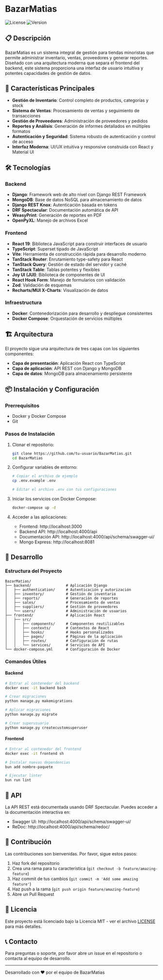 # BazarMatias

![License](https://img.shields.io/badge/license-MIT-blue.svg)
![Version](https://img.shields.io/badge/version-1.0.0-green.svg)

## 📋 Descripción

BazarMatias es un sistema integral de gestión para tiendas minoristas que permite administrar inventario, ventas, proveedores y generar reportes. Diseñado con una arquitectura moderna que separa el frontend del backend, este sistema proporciona una interfaz de usuario intuitiva y potentes capacidades de gestión de datos.

## 🚀 Características Principales

- **Gestión de Inventario**: Control completo de productos, categorías y stock
- **Sistema de Ventas**: Procesamiento de ventas y seguimiento de transacciones
- **Gestión de Proveedores**: Administración de proveedores y pedidos
- **Reportes y Análisis**: Generación de informes detallados en múltiples formatos
- **Autenticación y Seguridad**: Sistema robusto de autenticación y control de acceso
- **Interfaz Moderna**: UI/UX intuitiva y responsive construida con React y Material UI

## 🛠️ Tecnologías

### Backend
- **Django**: Framework web de alto nivel con Django REST Framework
- **MongoDB**: Base de datos NoSQL para almacenamiento de datos
- **Django REST Knox**: Autenticación basada en tokens
- **DRF Spectacular**: Documentación automática de API
- **WeasyPrint**: Generación de reportes en PDF
- **OpenPyXL**: Manejo de archivos Excel

### Frontend
- **React 19**: Biblioteca JavaScript para construir interfaces de usuario
- **TypeScript**: Superset tipado de JavaScript
- **Vite**: Herramienta de construcción rápida para desarrollo moderno
- **TanStack Router**: Enrutamiento type-safety para React
- **TanStack Query**: Gestión de estado del servidor y caché
- **TanStack Table**: Tablas potentes y flexibles
- **Joy UI (JUI)**: Biblioteca de componentes de UI
- **React Hook Form**: Manejo de formularios con validación
- **Zod**: Validación de esquemas
- **Recharts/MUI X-Charts**: Visualización de datos

### Infraestructura
- **Docker**: Contenedorización para desarrollo y despliegue consistentes
- **Docker Compose**: Orquestación de servicios múltiples

## 🏗️ Arquitectura

El proyecto sigue una arquitectura de tres capas con los siguientes componentes:

- **Capa de presentación**: Aplicación React con TypeScript
- **Capa de aplicación**: API REST con Django y MongoDB
- **Capa de datos**: MongoDB para almacenamiento persistente

## 📦 Instalación y Configuración

### Prerrequisitos
- Docker y Docker Compose
- Git

### Pasos de Instalación

1. Clonar el repositorio:
   ```bash
   git clone https://github.com/tu-usuario/BazarMatias.git
   cd BazarMatias
   ```

2. Configurar variables de entorno:
   ```bash
   # Copiar el archivo de ejemplo
   cp .env.example .env
   
   # Editar el archivo .env con tus configuraciones
   ```

3. Iniciar los servicios con Docker Compose:
   ```bash
   docker-compose up -d
   ```

4. Acceder a las aplicaciones:
   - Frontend: http://localhost:3000
   - Backend API: http://localhost:4000/api
   - Documentación API: http://localhost:4000/api/schema/swagger-ui/
   - Mongo Express: http://localhost:8081

## 🔧 Desarrollo

### Estructura del Proyecto

```
BazarMatias/
├── backend/                # Aplicación Django
│   ├── authentication/     # Autenticación y autorización
│   ├── inventory/          # Gestión de inventario
│   ├── reports/            # Generación de reportes
│   ├── sales/              # Procesamiento de ventas
│   ├── suppliers/          # Gestión de proveedores
│   └── users/              # Administración de usuarios
├── frontend/               # Aplicación React
│   ├── src/
│   │   ├── components/     # Componentes reutilizables
│   │   ├── contexts/       # Contextos de React
│   │   ├── hooks/          # Hooks personalizados
│   │   ├── pages/          # Páginas de la aplicación
│   │   ├── routes/         # Configuración de rutas
│   │   └── services/       # Servicios de API
└── docker-compose.yml      # Configuración de Docker
```

### Comandos Útiles

#### Backend
```bash
# Entrar al contenedor del backend
docker exec -it backend bash

# Crear migraciones
python manage.py makemigrations

# Aplicar migraciones
python manage.py migrate

# Crear superusuario
python manage.py createcustomsuperuser
```

#### Frontend
```bash
# Entrar al contenedor del frontend
docker exec -it frontend sh

# Instalar nuevas dependencias
bun add nombre-paquete

# Ejecutar linter
bun run lint
```

## 📄 API

La API REST está documentada usando DRF Spectacular. Puedes acceder a la documentación interactiva en:

- Swagger UI: http://localhost:4000/api/schema/swagger-ui/
- ReDoc: http://localhost:4000/api/schema/redoc/

## 🤝 Contribución

Las contribuciones son bienvenidas. Por favor, sigue estos pasos:

1. Haz fork del repositorio
2. Crea una rama para tu característica (`git checkout -b feature/amazing-feature`)
3. Haz commit de tus cambios (`git commit -m 'Add some amazing feature'`)
4. Haz push a la rama (`git push origin feature/amazing-feature`)
5. Abre un Pull Request

## 📝 Licencia

Este proyecto está licenciado bajo la Licencia MIT - ver el archivo [LICENSE](LICENSE) para más detalles.

## 📞 Contacto

Para preguntas o soporte, por favor abre un issue en el repositorio o contacta al equipo de desarrollo.

---

Desarrollado con ❤️ por el equipo de BazarMatias

